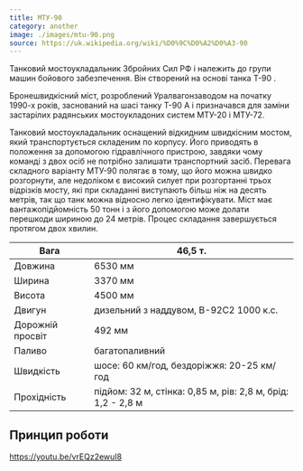 ```yaml
---
title: МТУ-90
category: another
image: ./images/mtu-90.png
source: https://uk.wikipedia.org/wiki/%D0%9C%D0%A2%D0%A3-90
---
```


Танковий мостоукладальник Збройних Сил РФ і належить до групи машин бойового забезпечення. Він створений на основі танка Т-90 .

Бронешвидкісний міст, розроблений Уралвагонзаводом на початку 1990-х років, заснований на шасі танку Т-90 А і призначався для заміни застарілих радянських мостоукладоних систем МТУ-20 і МТУ-72.

Танковий мостоукладальник оснащений відкидним швидкісним мостом, який транспортується складеним по корпусу. Його приводять в положення за допомогою гідравлічного пристрою, завдяки чому команді з двох осіб не потрібно залишати транспортний засіб. Перевага складного варіанту МТУ-90 полягає в тому, що його можна швидко розгорнути, але недоліком є високий силует при розгортанні трьох відрізків мосту, які при складанні виступають більш ніж на десять метрів, так що танк можна відносно легко ідентифікувати. Міст має вантажопідйомність 50 тонн і з його допомогою може долати перешкоди шириною до 24 метрів. Процес складання завершується протягом двох хвилин.

| Вага             | 46,5 т.                                                     |
| ---------------- | ----------------------------------------------------------- |
| Довжина          | 6530 мм                                                     |
| Ширина           | 3370 мм                                                     |
| Висота           | 4500 мм                                                     |
| Двигун           | дизельний з наддувом, В-92С2 1000 к.с.                      |
| Дорожній просвіт | 492 мм                                                      |
| Паливо           | багатопаливний                                              |
| Швидкість        | шосе: 60 км/год, бездоріжжя: 20-25 км/год                   |
| Прохідність      | підйом: 32 м, стінка: 0,85 м, рів: 2,8 м, брід: 1,2 - 2,8 м |

## Принцип роботи

https://youtu.be/vrEQz2ewuI8
